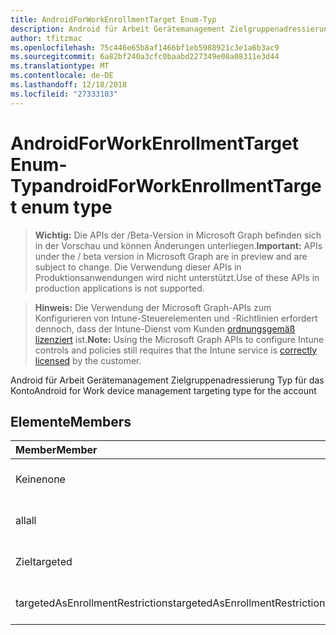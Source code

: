 ```yaml
---
title: AndroidForWorkEnrollmentTarget Enum-Typ
description: Android für Arbeit Gerätemanagement Zielgruppenadressierung Typ für das Konto
author: tfitzmac
ms.openlocfilehash: 75c446e65b8af1466bf1eb5988921c3e1a6b3ac9
ms.sourcegitcommit: 6a82bf240a3cfc0baabd227349e08a08311e3d44
ms.translationtype: MT
ms.contentlocale: de-DE
ms.lasthandoff: 12/18/2018
ms.locfileid: "27333103"
---
```

# <a name="androidforworkenrollmenttarget-enum-type"></a><span data-ttu-id="754b7-103">AndroidForWorkEnrollmentTarget Enum-Typ</span><span class="sxs-lookup"><span data-stu-id="754b7-103">androidForWorkEnrollmentTarget enum type</span></span>

> <span data-ttu-id="754b7-104">**Wichtig:** Die APIs der /Beta-Version in Microsoft Graph befinden sich in der Vorschau und können Änderungen unterliegen.</span><span class="sxs-lookup"><span data-stu-id="754b7-104">**Important:** APIs under the / beta version in Microsoft Graph are in preview and are subject to change.</span></span> <span data-ttu-id="754b7-105">Die Verwendung dieser APIs in Produktionsanwendungen wird nicht unterstützt.</span><span class="sxs-lookup"><span data-stu-id="754b7-105">Use of these APIs in production applications is not supported.</span></span>

> <span data-ttu-id="754b7-106">**Hinweis:** Die Verwendung der Microsoft Graph-APIs zum Konfigurieren von Intune-Steuerelementen und -Richtlinien erfordert dennoch, dass der Intune-Dienst vom Kunden [ordnungsgemäß lizenziert](https://go.microsoft.com/fwlink/?linkid=839381) ist.</span><span class="sxs-lookup"><span data-stu-id="754b7-106">**Note:** Using the Microsoft Graph APIs to configure Intune controls and policies still requires that the Intune service is [correctly licensed](https://go.microsoft.com/fwlink/?linkid=839381) by the customer.</span></span>

<span data-ttu-id="754b7-107">Android für Arbeit Gerätemanagement Zielgruppenadressierung Typ für das Konto</span><span class="sxs-lookup"><span data-stu-id="754b7-107">Android for Work device management targeting type for the account</span></span>
## <a name="members"></a><span data-ttu-id="754b7-108">Elemente</span><span class="sxs-lookup"><span data-stu-id="754b7-108">Members</span></span>
|<span data-ttu-id="754b7-109">Member</span><span class="sxs-lookup"><span data-stu-id="754b7-109">Member</span></span>|<span data-ttu-id="754b7-110">Wert</span><span class="sxs-lookup"><span data-stu-id="754b7-110">Value</span></span>|<span data-ttu-id="754b7-111">Beschreibung</span><span class="sxs-lookup"><span data-stu-id="754b7-111">Description</span></span>|
|:---|:---|:---|
|<span data-ttu-id="754b7-112">Keine</span><span class="sxs-lookup"><span data-stu-id="754b7-112">none</span></span>|<span data-ttu-id="754b7-113">0</span><span class="sxs-lookup"><span data-stu-id="754b7-113">0</span></span>|<span data-ttu-id="754b7-114">Noch nicht dokumentiert</span><span class="sxs-lookup"><span data-stu-id="754b7-114">Not yet documented</span></span>|
|<span data-ttu-id="754b7-115">all</span><span class="sxs-lookup"><span data-stu-id="754b7-115">all</span></span>|<span data-ttu-id="754b7-116">1</span><span class="sxs-lookup"><span data-stu-id="754b7-116">1</span></span>|<span data-ttu-id="754b7-117">Noch nicht dokumentiert</span><span class="sxs-lookup"><span data-stu-id="754b7-117">Not yet documented</span></span>|
|<span data-ttu-id="754b7-118">Ziel</span><span class="sxs-lookup"><span data-stu-id="754b7-118">targeted</span></span>|<span data-ttu-id="754b7-119">2</span><span class="sxs-lookup"><span data-stu-id="754b7-119">2</span></span>|<span data-ttu-id="754b7-120">Noch nicht dokumentiert</span><span class="sxs-lookup"><span data-stu-id="754b7-120">Not yet documented</span></span>|
|<span data-ttu-id="754b7-121">targetedAsEnrollmentRestrictions</span><span class="sxs-lookup"><span data-stu-id="754b7-121">targetedAsEnrollmentRestrictions</span></span>|<span data-ttu-id="754b7-122">3</span><span class="sxs-lookup"><span data-stu-id="754b7-122">3</span></span>|<span data-ttu-id="754b7-123">Noch nicht dokumentiert</span><span class="sxs-lookup"><span data-stu-id="754b7-123">Not yet documented</span></span>|





